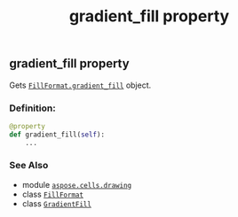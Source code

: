 ﻿---
title: gradient_fill property
second_title: Aspose.Cells for Python via .NET API References
description: 
type: docs
weight: 110
url: /aspose.cells.drawing/fillformat/gradient_fill/
is_root: false
---

## gradient_fill property


Gets [`FillFormat.gradient_fill`](/cells/python-net/aspose.cells.drawing/fillformat#gradient_fill) object.
### Definition:
```python
@property
def gradient_fill(self):
    ...
```

### See Also
* module [`aspose.cells.drawing`](../../)
* class [`FillFormat`](/cells/python-net/aspose.cells.drawing/fillformat)
* class [`GradientFill`](/cells/python-net/aspose.cells.drawing/gradientfill)
